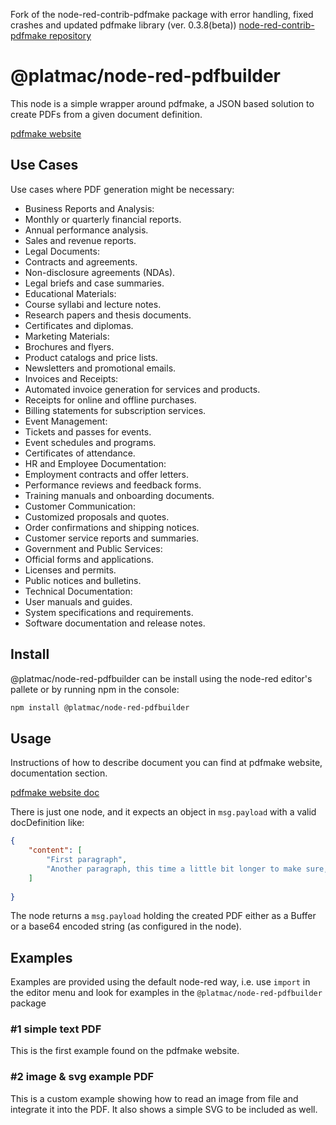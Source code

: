 Fork of the node-red-contrib-pdfmake package with error handling, fixed crashes and updated pdfmake library (ver. 0.3.8(beta))
[node-red-contrib-pdfmake repository](https://github.com/ollixx/node-red-contrib-pdfmake.git)

# @platmac/node-red-pdfbuilder
This node is a simple wrapper around pdfmake, a JSON based solution to create PDFs from a given document definition.

[pdfmake website](http://pdfmake.org/#/)

## Use Cases

Use cases where PDF generation might be necessary:
* Business Reports and Analysis:
* Monthly or quarterly financial reports.
* Annual performance analysis.
* Sales and revenue reports.
* Legal Documents:
* Contracts and agreements.
* Non-disclosure agreements (NDAs).
* Legal briefs and case summaries.
* Educational Materials:
* Course syllabi and lecture notes.
* Research papers and thesis documents.
* Certificates and diplomas.
* Marketing Materials:
* Brochures and flyers.
* Product catalogs and price lists.
* Newsletters and promotional emails.
* Invoices and Receipts:
* Automated invoice generation for services and products.
* Receipts for online and offline purchases.
* Billing statements for subscription services.
* Event Management:
* Tickets and passes for events.
* Event schedules and programs.
* Certificates of attendance.
* HR and Employee Documentation:
* Employment contracts and offer letters.
* Performance reviews and feedback forms.
* Training manuals and onboarding documents.
* Customer Communication:
* Customized proposals and quotes.
* Order confirmations and shipping notices.
* Customer service reports and summaries.
* Government and Public Services:
* Official forms and applications.
* Licenses and permits.
* Public notices and bulletins.
* Technical Documentation:
* User manuals and guides.
* System specifications and requirements.
* Software documentation and release notes.

## Install
@platmac/node-red-pdfbuilder can be install using the node-red editor's pallete or by running npm in the console:

``` bash
npm install @platmac/node-red-pdfbuilder
```

## Usage
Instructions of how to describe document you can find at pdfmake website, documentation section.

[pdfmake website doc](https://pdfmake.github.io/docs/0.3/document-definition-object/) 

There is just one node, and it expects an object in ```msg.payload``` with a valid docDefinition like:
``` json
{ 
	"content": [
		"First paragraph",
		"Another paragraph, this time a little bit longer to make sure, this line will be divided into at least two lines"
	]
	
}
```

The node returns a ```msg.payload``` holding the created PDF either as a Buffer or a base64 encoded string (as configured in the node).

## Examples
Examples are provided using the default node-red way, i.e. use ```import``` in the editor menu and look for examples in the ```@platmac/node-red-pdfbuilder``` package

### #1 simple text PDF
This is the first example found on the pdfmake website.

### #2 image & svg example PDF
This is a custom example showing how to read an image from file and integrate it into the PDF. It also shows a simple SVG to be included as well.
